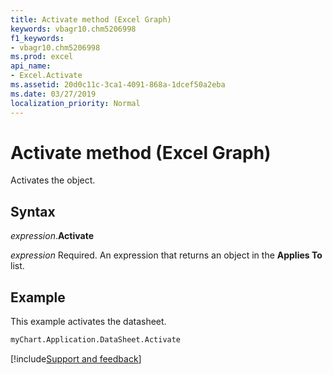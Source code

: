 ```yaml
---
title: Activate method (Excel Graph)
keywords: vbagr10.chm5206998
f1_keywords:
- vbagr10.chm5206998
ms.prod: excel
api_name:
- Excel.Activate
ms.assetid: 20d0c11c-3ca1-4091-868a-1dcef50a2eba
ms.date: 03/27/2019
localization_priority: Normal
---
```



# Activate method (Excel Graph)

Activates the object.

## Syntax

_expression_.**Activate**

_expression_ Required. An expression that returns an object in the **Applies To** list.


## Example

This example activates the datasheet.

```vb
myChart.Application.DataSheet.Activate
```

[!include[Support and feedback](~/includes/feedback-boilerplate.md)]